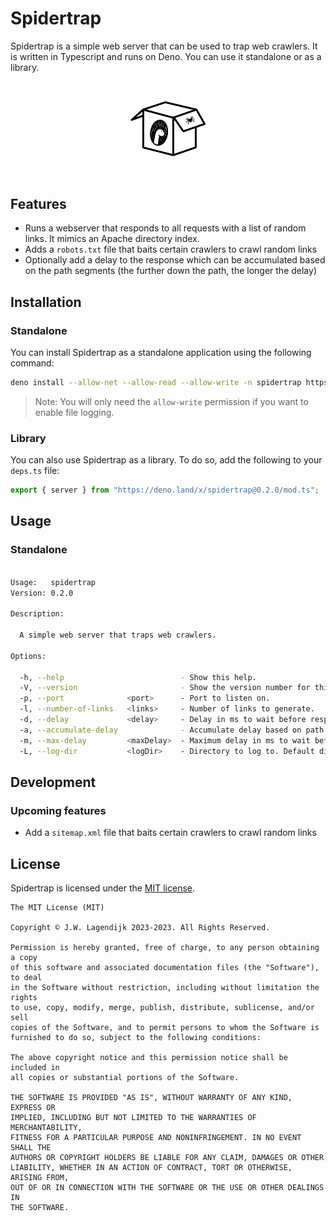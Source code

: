 Spidertrap
==========

Spidertrap is a simple web server that can be used to trap web crawlers. It is written in Typescript and runs on Deno. You can use it standalone or as a library.

<center><img src="./img.png" width="50%" /></center>

## Features

- Runs a webserver that responds to all requests with a list of random links. It mimics an Apache directory index.
- Adds a `robots.txt` file that baits certain crawlers to crawl random links
- Optionally add a delay to the response which can be accumulated based on the path segments (the further down the path, the longer the delay)

## Installation

### Standalone

You can install Spidertrap as a standalone application using the following command:

```bash
deno install --allow-net --allow-read --allow-write -n spidertrap https://deno.land/x/spidertrap@0.2.0/cli.ts
```

> Note: You will only need the `allow-write` permission if you want to enable file logging.

### Library

You can also use Spidertrap as a library. To do so, add the following to your `deps.ts` file:

```typescript
export { server } from "https://deno.land/x/spidertrap@0.2.0/mod.ts";
```

## Usage

### Standalone

<!-- START SNIPPET -->

```bash

Usage:   spidertrap
Version: 0.2.0

Description:

  A simple web server that traps web crawlers.

Options:

  -h, --help                          - Show this help.
  -V, --version                       - Show the version number for this program.
  -p, --port              <port>      - Port to listen on.                              (Default: 8080)
  -l, --number-of-links   <links>     - Number of links to generate.                    (Default: 5)
  -d, --delay             <delay>     - Delay in ms to wait before responding.          (Default: 0)
  -a, --accumulate-delay              - Accumulate delay based on path segments.        (Default: false)
  -m, --max-delay         <maxDelay>  - Maximum delay in ms to wait before responding.  (Default: 5000)
  -L, --log-dir           <logDir>    - Directory to log to. Default disabled.          (Default: "")

```
<!-- END SNIPPET -->

## Development

### Upcoming features

- Add a `sitemap.xml` file that baits certain crawlers to crawl random links

## License

Spidertrap is licensed under the [MIT license](LICENSE).

<!-- START LICENSE -->

```
The MIT License (MIT)

Copyright © J.W. Lagendijk 2023-2023. All Rights Reserved.

Permission is hereby granted, free of charge, to any person obtaining a copy
of this software and associated documentation files (the "Software"), to deal
in the Software without restriction, including without limitation the rights
to use, copy, modify, merge, publish, distribute, sublicense, and/or sell
copies of the Software, and to permit persons to whom the Software is
furnished to do so, subject to the following conditions:

The above copyright notice and this permission notice shall be included in
all copies or substantial portions of the Software.

THE SOFTWARE IS PROVIDED "AS IS", WITHOUT WARRANTY OF ANY KIND, EXPRESS OR
IMPLIED, INCLUDING BUT NOT LIMITED TO THE WARRANTIES OF MERCHANTABILITY,
FITNESS FOR A PARTICULAR PURPOSE AND NONINFRINGEMENT. IN NO EVENT SHALL THE
AUTHORS OR COPYRIGHT HOLDERS BE LIABLE FOR ANY CLAIM, DAMAGES OR OTHER
LIABILITY, WHETHER IN AN ACTION OF CONTRACT, TORT OR OTHERWISE, ARISING FROM,
OUT OF OR IN CONNECTION WITH THE SOFTWARE OR THE USE OR OTHER DEALINGS IN
THE SOFTWARE.

```
<!-- END LICENSE -->
